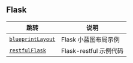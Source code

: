 ## Flask

| 跳转 | 说明 |
| --- | --- |
| [`blueprintLayout`](https://github.com/PokeyBoa/python-scripts/tree/master/modules/flask/blueprintLayout) | Flask 小蓝图布局示例 |
| [`restfulFlask`](https://github.com/PokeyBoa/python-scripts/tree/master/modules/flask/restfulFlask) | Flask-restful 示例代码 |

